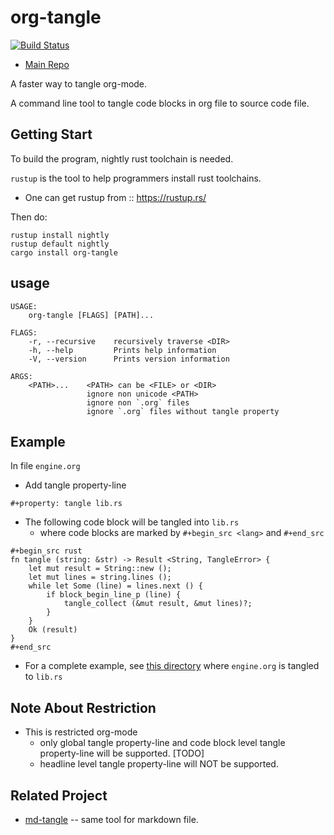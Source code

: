 # org-tangle

[![Build Status](https://travis-ci.org/parsing-tech/org-rs.svg?branch=master)](https://travis-ci.org/parsing-tech/org-rs)

- [Main Repo](https://github.com/parsing-tech/org-rs)

A faster way to tangle org-mode.

A command line tool to tangle code blocks in org file to source code file.

## Getting Start

To build the program, nightly rust toolchain is needed.

`rustup` is the tool to help programmers install rust toolchains.
- One can get rustup from :: https://rustup.rs/

Then do:

```
rustup install nightly
rustup default nightly
cargo install org-tangle
```

## usage

```
USAGE:
    org-tangle [FLAGS] [PATH]...

FLAGS:
    -r, --recursive    recursively traverse <DIR>
    -h, --help         Prints help information
    -V, --version      Prints version information

ARGS:
    <PATH>...    <PATH> can be <FILE> or <DIR>
                 ignore non unicode <PATH>
                 ignore non `.org` files
                 ignore `.org` files without tangle property

```

## Example

In file `engine.org`

- Add tangle property-line

```
#+property: tangle lib.rs
```

- The following code block will be tangled into `lib.rs`
  - where code blocks are marked by `#+begin_src <lang>` and `#+end_src`

```
#+begin_src rust
fn tangle (string: &str) -> Result <String, TangleError> {
    let mut result = String::new ();
    let mut lines = string.lines ();
    while let Some (line) = lines.next () {
        if block_begin_line_p (line) {
            tangle_collect (&mut result, &mut lines)?;
        }
    }
    Ok (result)
}
#+end_src
```

- For a complete example,
  see [this directory](https://github.com/parsing-tech/org-rs/tree/master/org-tangle-engine/src)
  where `engine.org` is tangled to `lib.rs`

## Note About Restriction

- This is restricted org-mode
  - only global tangle property-line
    and code block level tangle property-line
    will be supported. [TODO]
  - headline level tangle property-line will NOT be supported.

## Related Project

- [md-tangle](https://github.com/parsing-tech/md-rs) -- same tool for markdown file.
